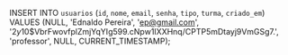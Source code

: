 INSERT INTO `usuarios` (`id`, `nome`, `email`, `senha`, `tipo`, `turma`, `criado_em`) VALUES (NULL, 'Ednaldo Pereira', 'ep@gmail.com', '$2y$10$VbrFwovfplZmjYqYIg599.cNpw1IXXHnq/CPTP5mDtayj9VmGSg7.', 'professor', NULL, CURRENT_TIMESTAMP);
